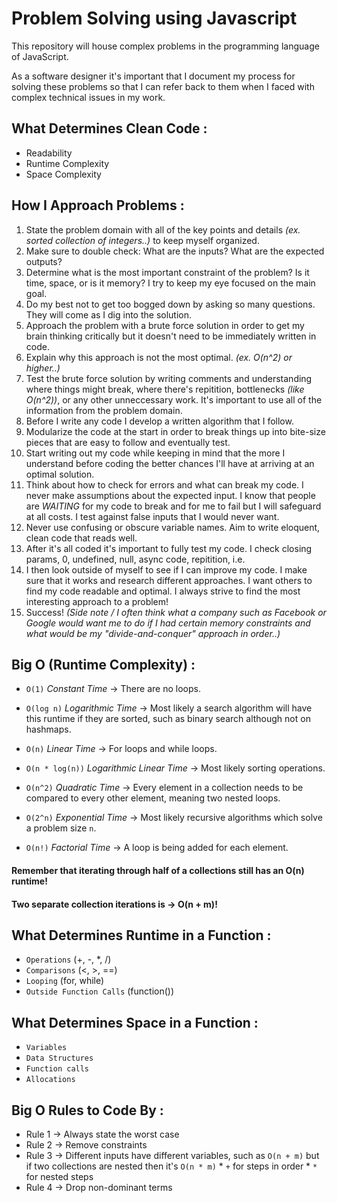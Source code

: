 # Problem Solving using Javascript

This repository will house complex problems in the programming language of JavaScript.

As a software designer it's important that I document my process for solving these problems so that I can refer back to them when I faced with complex technical issues in my work.

## What Determines Clean Code :

* Readability
* Runtime Complexity
* Space Complexity


## How I Approach Problems :

1. State the problem domain with all of the key points and details _(ex. sorted collection of integers..)_ to keep myself organized.
2. Make sure to double check: What are the inputs? What are the expected outputs?
3. Determine what is the most important constraint of the problem? Is it time, space, or is it memory? I try to keep my eye focused on the main goal.
4. Do my best not to get too bogged down by asking so many questions. They will come as I dig into the solution.
5. Approach the problem with a brute force solution in order to get my brain thinking critically but it doesn't need to be immediately written in code.
6. Explain why this approach is not the most optimal. _(ex. O(n^2) or higher..)_ 
7. Test the brute force solution by writing comments and understanding where things might break, where there's repitition, bottlenecks _(like O(n^2))_, or any other unneccessary work. It's important to use all of the information from the problem domain.
8. Before I write any code I develop a written algorithm that I follow.
9. Modularize the code at the start in order to break things up into bite-size pieces that are easy to follow and eventually test.
10. Start writing out my code while keeping in mind that the more I understand before coding the better chances I'll have at arriving at an optimal solution.
11. Think about how to check for errors and what can break my code. I never make assumptions about the expected input. I know that people are *_WAITING_* for my code to break and for me to fail but I will safeguard at all costs. I test against false inputs that I would never want.
12. Never use confusing or obscure variable names. Aim to write eloquent, clean code that reads well.
13. After it's all coded it's important to fully test my code. I check closing params, 0, undefined, null, async code, repitition, i.e.
14. I then look outside of myself to see if I can improve my code. I make sure that it works and research different approaches. I want others to find my code readable and optimal. I always strive to find the most interesting approach to a problem!
15. Success! _(Side note / I often think what a company such as Facebook or Google would want me to do if I had certain memory constraints and what would be my "divide-and-conquer" approach in order..)_


## Big O (Runtime Complexity) :

* `O(1)` _Constant Time_ -> There are no loops.

* `O(log n)` _Logarithmic Time_ -> Most likely a search algorithm will have this runtime if they are sorted, such as binary search although not on hashmaps.

* `O(n)` _Linear Time_ -> For loops and while loops.

* `O(n * log(n))` _Logarithmic Linear Time_ -> Most likely sorting operations.

* `O(n^2)` _Quadratic Time_ -> Every element in a collection needs to be compared to every other element, meaning two nested loops.

* `O(2^n)` _Exponential Time_ -> Most likely recursive algorithms which solve a problem size `n`.

* `O(n!)` _Factorial Time_ -> A loop is being added for each element.


#### Remember that iterating through half of a collections still has an O(n) runtime!
#### Two separate collection iterations is -> O(n + m)!


## What Determines Runtime in a Function :

* `Operations` (+, -, *, /)
* `Comparisons` (<, >, ==)
* `Looping` (for, while)
* `Outside Function Calls` (function())


## What Determines Space in a Function :

* `Variables`
* `Data Structures`
* `Function calls`
* `Allocations`


## Big O Rules to Code By :

* Rule 1 -> Always state the worst case 
* Rule 2 -> Remove constraints
* Rule 3 -> Different inputs have different variables, such as `O(n + m)` but if two collections are nested then it's `O(n * m)`
          * `+` for steps in order
          * `*` for nested steps
* Rule 4 -> Drop non-dominant terms


